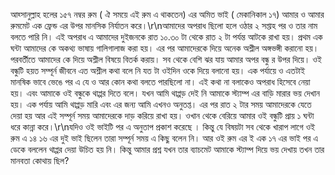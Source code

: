 আহ্সানুল্লাহ হলের ১৫৭ নম্বর রুম ( ঐ সময়ে এই রুম এ থাকতেন) এর অমিত ভাই ( মেকানিকাল ১৭) আমার ও আমার রুমমেট এক ফ্রেন্ড এর উপর মানসিক নির্যাতন করে।\r\nআমাদের অপরাধ ছিলো হলে ওঠার ২ সপ্তাহ পর ও তার নাম বলতে পারি নি। এই অপরাধ এ আমাদের দুইজনকে রাত ১০.৩০ টা থেকে রাত ২ টা পর্যন্ত আটকে রাখা হয়। প্রথম এক ঘন্টা আমাদের কে অকথ্য ভাষায় গালিগালাজ করা হয়। এর পর আমাদেরকে দিয়ে অনেক অশ্লীল অঙ্গভঙ্গী করানো হয়। পরবর্তীতে আমাদের কে দিয়ে অশ্লীল বিষয়ে বিতর্ক করায়। সব থেকে বেশি ঝর যায় আমার অপর বন্ধু র উপর দিয়ে। ওই বন্ধুটি হয়ত সম্পূর্ন জীবনে এত অশ্লীল কথা বলে নি যত টা ওইদিন ওকে দিয়ে বলানো হয়। এক পর্যায়ে ও এতটাই মানষিক ভাবে ভেঙে পর এ যে ও আর কোন কথা বলতে পারছিলো না। এই কথা না বলাকেও অপরাধ হিসেবে নেয়া হয়। এবং আমাকে ওই বন্ধুকে থাপ্পর দিতে বলে। যখন আমি থাপ্পড় দেই নি আমাকে স্ট্যাম্প এর বাড়ি মারার ভয় দেখান হয়। এক পর্যায় আমি থাপ্পড় মারি এবং এর জন্য আমি এখনও অনুতপ্ত। এর পর রাত ২ টার সময় আমাদেরকে যেতে দেয়া হয় আর এই সম্পূর্ন সময় আমাদেরকে দাড় করিয়ে রাখা হয়। ওখান থেকে বেরিয়ে আমার ওই বন্ধুটি প্রায় ১ ঘন্টা ধরে কান্না করে।\r\nযদিও ওই ভাইটি পর এ অনুতাপ প্রকাশ করেছে । কিন্তু যে বিষয়টা সব থেকে খারাপ লাগে ওই রুম এ ১৪ ১৬ এর দুই ভাই ছিলেন তারা সম্পূর্ন সময় এ কিছু বলেন নি। আর ওই রুম এর ই এক ১৭ এর ভাই পর এ ডেকে বললেন থাপ্পর দেয়া উচিত হয় নি। কিন্তু আমার প্রশ্ন যখন তার ব্যাচমেট আমাকে স্ট্যাম্প দিয়ে ভয় দেখায় তখন তার মানবতা কোথায় ছিল?